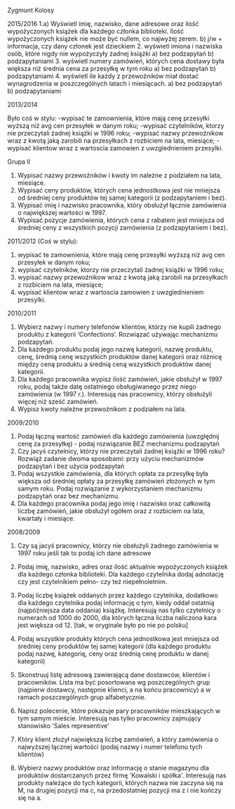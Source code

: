 Zygmunt Kolosy

2015/2016
1.a) Wyświetl imię, nazwisko, dane adresowe oraz ilość wypożyczonych książek dla każdego członka biblioteki. Ilość wypożyczonych książek nie może być nullem, co najwyżej zerem.
b) j/w + informacja, czy dany członek jest dzieckiem
2. wyświetl imiona i nazwiska osób, które nigdy nie wypożyczyły żadnej książki
a) bez podzapytań
b) podzapytaniami
3. wyświetl numery zamówień, których cena dostawy była większa niż średnia cena za przesyłkę w tym roku
a) bez podzapytań
b) podzapytaniami
4. wyświetl ile każdy z przewoźników miał dostać wynagrodzenia w poszczególnych latach i miesiącach.
a) bez podzapytań
b) podzapytaniami

2013/2014

Było coś w stylu:
-wypisać te zamownienia, które mają cenę przesyłki wyższą niż avg cen przesyłek w danym roku;
-wypisać czytelników, ktorzy nie przeczytali żadnej książki w 1996 roku;
-wypisać nazwy przewoźnikow wraz z kwotą jaką zarobili na przesyłkach z rozbiciem na lata, miesiące;
-wypisać klientow wraz z wartoscia zamowien z uwzglednieniem przesylki.

Grupa II
1. Wypisać nazwy przewoźników i kwoty im należne z podziałem na lata, miesiące.
2. Wypisać ceny produktów, których cena jednostkowa jest nie mniejsza od średniej ceny produktów tej samej kategorii (z podzapytaniem i bez).
3. Wypisać imię i nazwisko pracownika, który obsłużył łącznie zamówienia o największej wartości w 1997.
4. Wypisać pozycje zamówienia, których cena z rabatem jest mniejsza od średniej ceny z wszystkich pozycji zamówienia (z podzapytaniem i bez).

2011/2012
(Coś w stylu):
1. wypisać te zamownienia, które mają cenę przesyłki wyższą niż avg cen przesyłek w danym roku;
2. wypisać czytelników, ktorzy nie przeczytali żadnej książki w 1996 roku;
3. wypisać nazwy przewoźnikow wraz z kwotą jaką zarobili na przesyłkach z rozbiciem na lata, miesiące;
4. wypisać klientow wraz z wartoscia zamowien z uwzglednieniem przesylki.

2010/2011
1. Wybierz nazwy i numery telefonów klientów, którzy nie kupili żadnego produktu z kategorii ‘Confections’. Rozwiązać używając mechanizmu podzapytań.
2. Dla każdego produktu podaj jego nazwę kategorii, nazwę produktu, cenę, średnią cenę wszystkich produktów danej kategorii oraz różnicę między ceną produktu a średnią ceną wszystkich produktów danej kategorii.
3. Dla każdego pracownika wypisz ilość zamówień, jakie obsłużył w 1997 roku, podaj także datę ostatniego obsługiwanego przez niego zamówienia (w 1997 r.).
Interesują nas pracownicy, którzy obsłużyli więcej niż sześć zamówień.
4. Wypisz kwoty należne przewoźnikom z podziałem na lata.

2009/2010
1. Podaj łączną wartość zamówień dla każdego zamówienia (uwzględnij cenę za przesyłkę) - podaj rozwiązanie BEZ mechanizmu podzapytań
2. Czy jacyś czytelnicy, którzy nie przeczytali żadnej książki w 1996 roku?
	Rozwiąż zadanie dwoma sposobami: przy użyciu mechanizmów podzapytań i bez użycia podzapytań
3. Podaj wszystkie zamówienia, dla których opłata za przesyłkę 
	była większa od średniej opłaty za przesyłkę zamówień złożonych w tym samym roku. 
	Podaj rozwiązanie z wykorzystaniem mechanizmu podzapytań oraz bez mechanizmu.
4. Dla każdego pracownika podaj jego imię i nazwisko oraz całkowitą liczbę zamówień,
	jakie obsłużył ogółem oraz z rozbiciem na lata, kwartały i miesiące.


2008/2009
1) Czy są jacyś pracownicy, którzy nie obsłużyli żadnego zamówienia w 1997 roku jeśli tak to podaj ich dane adresowe

2) Podaj imię, nazwisko, adres oraz ilość aktualnie wypożyczonych książek dla każdego członka biblioteki. Dla każdego czytelnika dodaj adnotację czy jest czytelnikiem pełno- czy też niepełnoletnim.

3) Podaj liczbę książek oddanych przez każdego czytelnika, dodatkowo dla każdego czytelnika podaj informację o tym, kiedy oddał ostatnią (najpóźniejsza data oddania) książkę. Interesują nas tylko czytelnicy o numerach od 1000 do 2000, dla których łączna liczba naliczona kara jest większa od 12. [tak, w oryginale było po nie po polsku]

4) Podaj wszystkie produkty których cena jednostkowa jest mniejsza od średniej ceny produktów tej samej kategorii (dla każdego produktu podaj nazwę, kategorię, ceny oraz średnią cenę produktu w danej kategorii)

5) Skonstruuj listę adresową zawierającą dane dostawców, klientów i pracowników. Lista ma być posortowana wg poszczególnych grup (najpierw dostawcy, następnie klienci, a na końcu pracownicy) a w ramach poszczególnych grup alfabetycznie.

6) Napisz polecenie, które pokazuje pary pracowników mieszkających w tym samym mieście. Interesują nas tylko pracownicy zajmujący stanowisko 'Sales representive'

7) Który klient złożył największą liczbę zamówień, a który zamówienia o najwyższej łącznej wartości (podaj nazwy i numer telefonu tych klientów)

8) Wybierz nazwy produktów oraz informację o stanie magazynu dla produktów dostarczanych przez firmę 'Kowalski i spółka'. Interesują nas produkty należące do tych kategorii, których nazwa nie zaczyna się na M, na drugiej pozycji ma c, na przedostatniej pozycji ma z i nie kończy się na a.

